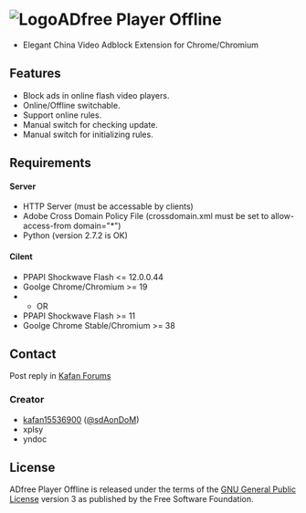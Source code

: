 # ![Logo](https://raw.githubusercontent.com/kafan15536900/ADfree-Player-Offline/Dev/icon/icon32.png)ADfree Player Offline
- Elegant China Video Adblock Extension for Chrome/Chromium

## Features

- Block ads in online flash video players.
- Online/Offline switchable.
- Support online rules.
- Manual switch for checking update.
- Manual switch for initializing rules.

## Requirements

#### Server

- HTTP Server (must be accessable by clients)
- Adobe Cross Domain Policy File (crossdomain.xml must be set to allow-access-from domain="*")
- Python (version 2.7.2 is OK)

#### Cilent

- PPAPI Shockwave Flash <= 12.0.0.44
- Goolge Chrome/Chromium >= 19
- - OR
- PPAPI Shockwave Flash >= 11
- Goolge Chrome Stable/Chromium >= 38

## Contact

Post reply in [Kafan Forums](http://bbs.kafan.cn/thread-1514537-1-1.html)

### Creator

- [kafan15536900](http://github.com/kafan15536900) ([@sdAonDoM](https://twitter.com/@sdAonDoM))
- xplsy
- yndoc

## License

ADfree Player Offline is released under the terms of the [GNU General Public License](http://www.gnu.org/licenses/) version 3 as published by the Free Software Foundation.
